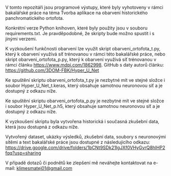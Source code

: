 V tomto repozitáři jsou programové výstupy, které byly vyhotoveny v rámci bakalářské práce na téma Tvorba aplikace na obarvení historického panchromatického ortofota.

Konkrétní verze Python knihoven, které byly použity jsou v souboru requirements.txt. Je pravděpodobné, že skripty bude možno spustit i s jinými verzemi.

K vyzkoušení funkčnosti obarvení lze využít skript obarveni_ortofota_t.py, který k obarvení využívá síť trénovanou v rámci této bakalářské práce, nebo skript obarveni_ortofota_p.py, který k obarvení využívá síť trénovanou v rámci článku https://www.mdpi.com/1862998. GitHub s daty autorů článku: https://github.com/3DOM-FBK/Hyper_U_Net

Ke spuštění skriptu obarveni_ortofota_t.py je nezbytné mít ve stejné složce i soubor Hyper_U_Net_t.keras, který obsahuje samotnou neuronovou síť a je dostupný z odkazu níže.

Ke spuštění skriptu obarveni_ortofota_p.py je nezbytné mít ve stejné složce i soubor Hyper_U_Net_p.h5, který obsahuje samotnou neuronovou síť a je dostupný z odkazu níže.

K vyzkoušení skriptu byla vytvořena historická i současná zkušební data, která jsou dostupná z odkazu níže.

Vytvořený dataset, ukázky výsledků, zkušební data, soubory s neuronovými sítěmi a text bakalářské práce jsou dostupné z následujícího odkazu: https://drive.google.com/drive/folders/1bCNt9SDk21IgJXf0VHyGvrQ8hlHP2fqq?usp=sharing

V případě dotazů či podnětů ke zlepšení mě neváhejte kontaktovat na e-mail: klimesmatej01@gmail.com
